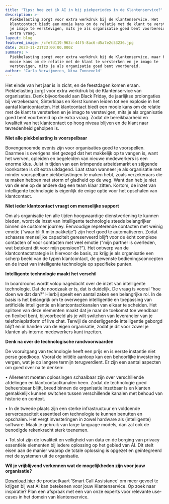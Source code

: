 ```yaml
---
title: 'Tips: hoe zet ik AI in bij piekperiodes in de Klantenservice?'
description: >-
  Piekbelasting zorgt voor extra werkdruk bij de Klantenservice. Het
  klantcontact biedt een mooie kans om de relatie met de klant te versterken en
  je imago te verstevigen, mits je als organisatie goed bent voorbereid op de
  extra vraag. 
layout: blog
featured_image: /cfe7d119-963c-44f5-8ac6-d5a7e2c53236.jpg
date: 2023-11-21T23:00:00.000Z
summary: >
  Piekbelasting zorgt voor extra werkdruk bij de Klantenservice, maar biedt een
  mooie kans om de relatie met de klant te versterken en je imago te
  verstevigen, mits je als organisatie goed bent voorbereid. 
author: 'Carla Verwijmeren, Nina Zonneveld'
---
```


Het einde van het jaar is in zicht, en de feestdagen komen eraan. Piekbelasting zorgt voor extra werkdruk bij de Klantenservice van organisaties. Denk bijvoorbeeld aan Black Friday, de jaarlijkse prolongaties bij verzekeraars, Sinterklaas en Kerst kunnen leiden tot een explosie in het aantal klantcontacten. Het klantcontact biedt een mooie kans om de relatie met de klant te versterken en je imago te verstevigen, mits je als organisatie goed bent voorbereid op de extra vraag. Zodat de bereikbaarheid en kwaliteit van het klantcontact op hoog niveau blijven en de klant naar tevredenheid geholpen is.

**Niet alle piekbelasting is voorspelbaar**

Bovengenoemde events zijn voor organisaties goed te voorspellen. Daarmee is overigens niet gezegd dat het makkelijk op te vangen is, want het werven, opleiden en begeleiden van nieuwe medewerkers is een enorme klus. Juist in tijden van een krimpende arbeidsmarkt en stijgende loonkosten is dit extra uitdagend. Laat staan wanneer je als organisatie met minder voorspelbare piekbelastingen te maken hebt, zoals verzekeraars die te maken hebben met storm of gladheid op de weg. Want dan heb je niet van de ene op de andere dag een team klaar zitten. Kortom, de inzet van intelligente technologie is eigenlijk de enige optie voor het opschalen van klantcontact.

**Niet ieder klantcontact vraagt om menselijke support**

Om als organisatie ten alle tijden hoogwaardige dienstverlening te kunnen bieden, wordt de inzet van intelligente technologie steeds belangrijker binnen de customer journey. Eenvoudige repeterende contacten met weinig emotie (“waar blijft mijn pakketje”) zijn heel goed te automatiseren. Zodat schaarse menselijke capaciteit gereserveerd blijft voor de écht complexe contacten of voor contacten met veel emotie (“mijn partner is overleden, wat betekent dit voor mijn pensioen?”). Het ontwerp van de klantcontactstrategie is hiervoor de basis, zo krijg je als organisatie een scherp beeld van de typen klantcontact, de gewenste bedieningsconcepten en de inzet van intelligente technologie op specifieke punten.

**Intelligente technologie maakt het verschil**

In boardrooms wordt volop nagedacht over de inzet van intelligente technologie. Dat de noodzaak er is, dat is duidelijk. De vraag is vooral “hoe doen we dat dan?” Hierbij speelt een aantal zaken een belangrijke rol. In de basis is het belangrijk om te overwegen intelligentie en toepassing van artificiële intelligentie en klantcontactkanalen van elkaar te scheiden. Het splitsen van deze elementen maakt dat je naar de toekomst toe wendbaar en flexibel bent, bijvoorbeeld als je wilt switchen van leverancier van je telefonieplatform of live chat. Terwijl de onderliggende intelligentie geborgd blijft en in handen van de eigen organisatie, zodat je dit voor zowel je klanten als interne medewerkers kunt inzetten.

**Denk na over de technologische randvoorwaarden**

De vooruitgang van technologie heeft een prijs en is eerste instantie niet perse goedkoop. Vooral de initiële aanloop kan een behoorlijke investering vergen, wat je op langere termijn terugverdient. Er zijn een aantal aspecten om goed over na te denken:

•	Allereerst moeten oplossingen schaalbaar zijn over verschillende afdelingen en klantcontactkanalen heen. Zodat de technologie goed beheersbaar blijft, breed binnen de organisatie inzetbaar is en klanten gemakkelijk kunnen switchen tussen verschillende kanalen met behoud van historie en context.

•	In de tweede plaats zijn een sterke infrastructuur en voldoende servercapaciteit essentieel om technologie te kunnen benutten en opschalen. Het vergt investeringen in zowel hardware als (intelligente) software. Maak je gebruik van large language models, dan zal ook de benodigde rekenkracht sterk toenemen.

•	Tot slot zijn de kwaliteit en veiligheid van data en de borging van privacy essentiële elementen bij iedere oplossing op het gebied van AI. Dit stelt eisen aan de manier waarop de totale oplossing is opgezet en geïntegreerd met de systemen uit de organisatie.

**Wil je vrijblijvend verkennen wat de mogelijkheden zijn voor jouw organisatie?**

[Download hier](https://pages.y.digital/nl-nl/whitepaper-smart-call-assistance) de productkaart ‘Smart Call Assistance’ om meer gevoel te krijgen bij wat AI kan betekenen voor jouw Klantenservice. Op zoek naar inspiratie? Plan een afspraak met een van onze experts voor relevante use-cases in het domein van klantenservice.

